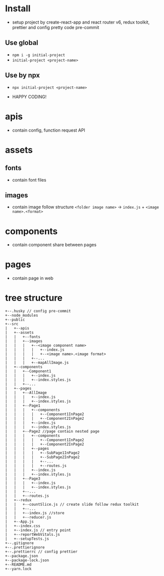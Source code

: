 # Install

-   setup project by create-react-app and react router v6, redux toolkit, prettier and config pretty code pre-commit

## Use global

-   `npm i -g initial-project`
-   `initial-project <project-name>`

## Use by npx

-   `npx initial-project <project-name>`

-   HAPPY CODING!

# apis

-   contain config, function request API

# assets

## fonts

-   contain font files

## images

-   contain image follow structure `<folder image name>` -> `index.js` + `<image name>.<format>`

# components

-   contain component share between pages

# pages

-   contain page in web

# tree structure

```
+--.husky // config pre-commit
+--node_modules
+--public
+--src
|	+--apis
|	+--assets
|	|	+--fonts
|	|	+--images
|	|	|	+--<image component name>
|	|	|	|	+--index.js
|	|	|	|	+--<image name>.<image format>
|	|	|	+--...
|	|	|	+--mapAllImage.js
|	+--components
|	|	+--Component1
|	|	|	+--index.js
|	|	|	+--index.styles.js
|	|	+--...
|	+--pages
|	|	+--AllImage
|	|	|	+--index.js
|	|	|	+--index.styles.js
|	|	+--Page1
|	|	|	+--components
|	|	|	|	+--Component1InPage2
|	|	|	|	+--Component2InPage2
|	|	|	+--index.js
|	|	|	+--index.styles.js
|	|	+--Page2 //page contain nested page
|	|	|	+--components
|	|	|	|	+--Component1InPage2
|	|	|	|	+--Component2InPage2
|	|	|	+--pages
|	|	|	|	+--SubPage1InPage2
|	|	|	|	+--SubPage2InPage2
|	|	|	|	+--...
|	|	|	|	+--routes.js
|	|	|	+--index.js
|	|	|	+--index.styles.js
|	|	+--Page3
|	|	|	+--index.js
|	|	|	+--index.styles.js
|	|	+--...
|	|	+--routes.js
|	+--redux
|	|	+--countSlice.js // create slide follow redux toolkit
|	|	+--...
|	|	+--index.js //store
|	|	+--reducer.js
|	+--App.js
|	+--index.css
|	+--index.js // entry point
|	+--reportWebVitals.js
|	+--setupTests.js
+--.gitignore
+--.prettierignore
+--.prettierrc // config prettier
+--package.json
+--package-lock.json
+--README.md
+--yarn.lock
```

